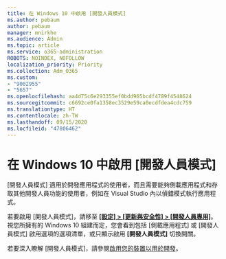 ```yaml
---
title: 在 Windows 10 中啟用 [開發人員模式]
ms.author: pebaum
author: pebaum
manager: mnirkhe
ms.audience: Admin
ms.topic: article
ms.service: o365-administration
ROBOTS: NOINDEX, NOFOLLOW
localization_priority: Priority
ms.collection: Adm_O365
ms.custom:
- "9002955"
- "5657"
ms.openlocfilehash: aa4d75c6e293355ef0bdd965bcdf4789f4548624
ms.sourcegitcommit: c6692ce0fa1358ec3529e59ca0ecdfdea4cdc759
ms.translationtype: HT
ms.contentlocale: zh-TW
ms.lasthandoff: 09/15/2020
ms.locfileid: "47806462"
---
```

# <a name="enable-developer-mode-in-windows-10"></a>在 Windows 10 中啟用 [開發人員模式]

[開發人員模式] 適用於開發應用程式的使用者，而且需要能夠側載應用程式和存取其他開發人員功能的使用者，例如在 Visual Studio 內以偵錯模式執行應用程式。

若要啟用 [開發人員模式]，請移至 **[[設定] > [更新與安全性] > [開發人員專用]](ms-settings:developers?activationSource=GetHelp)**。 視您所擁有的 Windows 10 組建而定，您會看到包括 [側載應用程式] 或 [開發人員模式] 啟用選項的選項清單，或只顯示啟用 **[開發人員模式]** 切換開關。

若要深入瞭解 [開發人員模式]，請參閱[啟用您的裝置以用於開發](https://docs.microsoft.com/windows/uwp/get-started/enable-your-device-for-development)。
